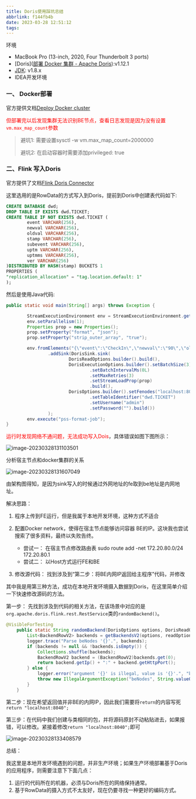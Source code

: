 ```yaml
---
title: Doris使用踩坑总结
abbrlink: f144fb4b
date: 2023-03-28 12:51:12
tags:
---
```


环境

- MacBook Pro (13-inch, 2020, Four Thunderbolt 3 ports)
- [Doris]([部署 Docker 集群 - Apache Doris](https://doris.apache.org/zh-CN/docs/dev/install/construct-docker/run-docker-cluster/)):v1.12.1
- [JDK](https://www.oracle.com/technetwork/java/javase/downloads/index.html): v1.8.x
- IDEA开发环境



### 一、 Docker部署

官方提供文档[Deploy Docker cluster](https://doris.apache.org/zh-CN/docs/dev/install/construct-docker/run-docker-cluster/)

<font color="red">但部署完以后发现集群无法识别BE节点，查看日志发现是因为没有设置``vm.max_map_count``参数</font>

> 避坑1: 需要设置sysctl -w vm.max_map_count=2000000
>
> 避坑2: 在启动容器时需要添加privileged: true



### 二、Flink 写入Doris

官方提供了文档[Flink Doris Connector](https://doris.apache.org/zh-CN/docs/dev/ecosystem/flink-doris-connector?_highlight=flink)

这里选用的是RowData的方式写入到Doris，提前到Doris中创建表代码如下:

```sql
CREATE DATABASE dwd;
DROP TABLE IF EXISTS dwd.TICKET;
CREATE TABLE IF NOT EXISTS dwd.TICKET (
        event VARCHAR(256),
        newval VARCHAR(256),
        oldval VARCHAR(256),
        stamp VARCHAR(256),
        subevent VARCHAR(256),
        uptm VARCHAR(256),
        uptmms VARCHAR(256),
        ver VARCHAR(256)
)DISTRIBUTED BY HASH(stamp) BUCKETS 1
PROPERTIES (
"replication_allocation" = "tag.location.default: 1"
);
```

然后是使用Java代码:

```java
public static void main(String[] args) throws Exception {

        StreamExecutionEnvironment env = StreamExecutionEnvironment.getExecutionEnvironment();
        env.setParallelism(1);
        Properties prop = new Properties();
        prop.setProperty("format", "json");
        prop.setProperty("strip_outer_array", "true");

        env.fromElements("{\"event\":\"CheckIn\",\"newval\":\"90\",\"oldval\":\"0\",\"stamp\":\"67100c4f-0355-4dba-8a76-2a94202132d1\",\"subevent\":\"\",\"uptm\":\"20230319094822\",\"uptmms\":\"20230319094822031\",\"ver\":\"v1.0\"}")
                .addSink(DorisSink.sink(
                        DorisReadOptions.builder().build(),
                        DorisExecutionOptions.builder().setBatchSize(3)
                                .setBatchIntervalMs(0L)
                                .setMaxRetries(3)
                                .setStreamLoadProp(prop)
                                .build(),
                        DorisOptions.builder().setFenodes("localhost:8030")
                                .setTableIdentifier("dwd.TICKET")
                                .setUsername("admin")
                                .setPassword("").build())
                );
        env.execute("pss-format-job");
}
```

<font color="red">运行时发现网络不通问题，无法成功写入Dois</font>，具体错误如图下图所示：

![image-20230328131103501](https://hoey-images.oss-cn-hangzhou.aliyuncs.com/img/image-20230328131103501.png)

分析宿主节点和docker集群的关系

![image-20230328131607049](https://hoey-images.oss-cn-hangzhou.aliyuncs.com/img/image-20230328131607049.png)

由架构图得知，是因为sink写入的时候通过外网地址的fe取到be地址是内网地址。

解决思路：

1. 程序上传到FE运行，但是我属于本地开发环境，这种方式不适合
2. 配置Docker network，使得在宿主节点能够访问容器 BE的IP。这块我也尝试搜索了很多资料，最终以失败告终。

	- 尝试一： 在宿主节点修改路由表 sudo route add -net 172.20.80.0/24 172.20.80.1
	- 尝试二： 以Host方式运行FE和BE

3. 修改源代码： 找到涉及到“第二步：将BE内网IP返回给主程序”代码，并修改

其中我是用第三种方法，成功在本地开发环境摄入数据到Doris，在这里简单介绍一下快速修改源码的方法。



第一步： 先找到涉及到代码的相关方法，在该场景中对应的是``org.apache.doris.flink.rest.RestService``类的``randomBackend()``。

```java
@VisibleForTesting
    public static String randomBackend(DorisOptions options, DorisReadOptions readOptions, Logger logger) throws DorisException, IOException {
        List<BackendRowV2> backends = getBackendsV2(options, readOptions, logger);
        logger.trace("Parse beNodes '{}'.", backends);
        if (backends != null && !backends.isEmpty()) {
            Collections.shuffle(backends);
            BackendRowV2 backend = (BackendRowV2)backends.get(0);
            return backend.getIp() + ":" + backend.getHttpPort();
        } else {
            logger.error("argument '{}' is illegal, value is '{}'.", "beNodes", backends);
            throw new IllegalArgumentException("beNodes", String.valueOf(backends));
        }
    }
```

第二步：现在希望返回值并非BE的内网IP，因此我们需要将``return``的内容写死```return "localhost:8040";```

第三步：在代码中我们创建与类相同的包，并将源码原封不动粘贴进去，如果报错，可以修改。紧接着修改```return "localhost:8040";```即可

![image-20230328133408579](https://hoey-images.oss-cn-hangzhou.aliyuncs.com/img/image-20230328133408579.png)





总结：

我这里是本地开发环境遇到的问题，并非生产环境；如果生产环境部署基于Doris的应用程序，则需要注意下下面几点：

1. 运行的代码所在的机器，必须与Doris所在的网络保持通常。
2. 基于RowData的摄入方式不太友好，现在仍要寻找一种更好的编码方式。
